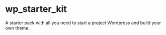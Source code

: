 # wp_starter_kit

A starter pack with all you need to start a project Wordpress and build your own theme.

